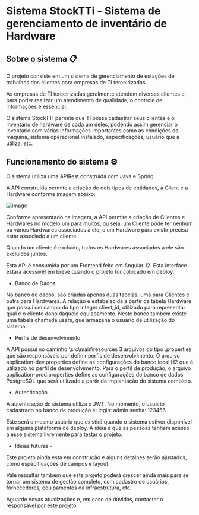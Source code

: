 # Sistema StockTTi - Sistema de gerenciamento de inventário de Hardware 

## Sobre o sistema 📋

O projeto consiste em um sistema de gerenciamento de estações de trabalhos dos clientes para empresas de TI terceirizadas. 

As empresas de TI terceirizadas geralmente atendem diversos clientes e, para poder realizar um atendimento de qualidade, o controle de informações é essencial. 

O sistema StockTTI permite que TI possa cadastrar seus clientes e o inventário de hardware de cada um deles, podendo assim gerenciar o inventário com várias
informações importantes como as condições da máquina, sistema operacional instalado, especificações, usuário que a utiliza, etc. 

## Funcionamento do sistema ⚙️

O sistema utiliza uma APIRest construida com Java e Spring. 

A API construida permite a criação de dois tipos de entidades, a Client e a Hardware conforme imagem abaixo:

![image](https://user-images.githubusercontent.com/32941370/126188474-3628b241-68b3-47aa-9ef5-8b1da692bbda.png)

Conforme apresentado na imagem, a API permite a criação de Clientes e Hardwares no modelo um para muitos, ou seja, um Cliente pode ter nenhum ou vários Hardwares associados a ele, e um Hardware para existir precisa estar associado a um cliente. 

Quando um cliente é excluído, todos os Hardwares associados a ele são excluídos juntos. 

Esta API é consumida por um Frontend feito em Angular 12. Esta interface estará acessível em breve quando o projeto for colocado em deploy. 

- Banco de Dados

No banco de dados, são criadas apenas duas tabelas, uma para Clientes e outra para Hardwares. A relação é estabelecida a partir da tabela Hardware que possui um campo do tipo integer client_id, utilizado para representar qual é o cliente dono daquele equiapamento. 
Neste banco também existe uma tabela chamada users, que armazena o usuário de utilização do sistema. 

- Perfis de desenvolvimento

A API possui no caminho \src\main\resources 3 arquivos do tipo .properties que são responsáveis por definir perfis de desenvolvimento. O arquivo application-dev.properties define as configurações do banco local H2 que é utilizado no perfil de desenvolvimento. Para o perfil de produção, o arquivo application-prod.properties define as configurações do banco de dados PostgreSQL que será utilizado a partir da implantação do sistema completo. 

- Autenticação

A autenticação do sistema utiliza o JWT. No momento, o usuário cadastrado no banco de produção é: 
login: admin
senha: 123456 

Este será o mesmo usuário que existirá quando o sistema estiver disponível em alguma plataforma de deploy. A ideia é que as pessoas tenham acesso a esse sistema livremente para testar o projeto. 

- Ideias futuras -

Este projeto ainda está em construção e alguns detalhes serão ajustados, como especificações de campos e layout. 

Vale ressaltar também que este projeto poderá crescer ainda mais para se tornar um sistema de gestão completo, com cadastro de usuários, fornecedores, equipamentos da infraestrutura, etc.

Aguarde novas atualizações e, em caso de dúvidas, contactar o responsável por este projeto. 
